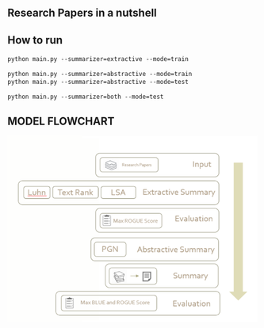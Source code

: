 ## Research Papers in a nutshell

## How to run

```
python main.py --summarizer=extractive --mode=train
```

```
python main.py --summarizer=abstractive --mode=train
python main.py --summarizer=abstractive --mode=test
```


```
python main.py --summarizer=both --mode=test
```

## MODEL FLOWCHART
![FLOWCHART](images/flowchart.png)